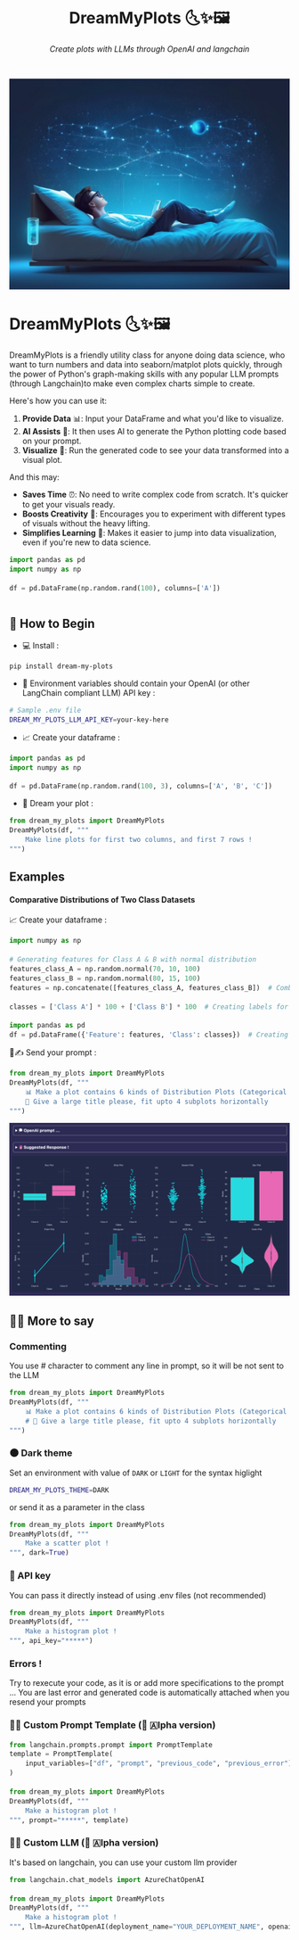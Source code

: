 <h1 align="center">
	DreamMyPlots 🌜✨🖼️
</h1>
<p align="center">
  <em>Create plots with LLMs through OpenAI and langchain</em>
</p>
<p align="center">
  <img alt="" src="https://badge.fury.io/py/plotai.svg"/>
</p>

![1704128527248](images/README/relaxed-programmer2.jpeg)

# DreamMyPlots 🌜✨🖼️

DreamMyPlots is a friendly utility class for anyone doing data science, who want to turn numbers and data into seaborn/matplot plots quickly, through the power of Python's graph-making skills with any popular LLM prompts (through Langchain)to make even complex charts simple to create.

Here's how you can use it:

1. **Provide Data** 📊: Input your DataFrame and what you'd like to visualize.
2. **AI Assists** 🤖: It then uses AI to generate the Python plotting code based on your prompt.
3. **Visualize** 🌟: Run the generated code to see your data transformed into a visual plot.

And this may:

* **Saves Time** ⏰: No need to write complex code from scratch. It's quicker to get your visuals ready.
* **Boosts Creativity** 🎨: Encourages you to experiment with different types of visuals without the heavy lifting.
* **Simplifies Learning** 📘: Makes it easier to jump into data visualization, even if you're new to data science.

```python
import pandas as pd
import numpy as np

df = pd.DataFrame(np.random.rand(100), columns=['A'])
```

```python

```

## **🌱 How to Begin**

* 💻 Install :

```bash
pip install dream-my-plots
```

* 🔑 Environment variables should contain your OpenAI (or other LangChain compliant LLM) API key :

```bash
# Sample .env file
DREAM_MY_PLOTS_LLM_API_KEY=your-key-here
```

* 📈 Create your dataframe :

```python
import pandas as pd
import numpy as np

df = pd.DataFrame(np.random.rand(100, 3), columns=['A', 'B', 'C'])
```

* 🎨 Dream your plot :

```python
from dream_my_plots import DreamMyPlots
DreamMyPlots(df, """
    Make line plots for first two columns, and first 7 rows !
""")
```

## Examples

#### Comparative Distributions of Two Class Datasets

📈 Create your dataframe :

```python
import numpy as np

# Generating features for Class A & B with normal distribution
features_class_A = np.random.normal(70, 10, 100)
features_class_B = np.random.normal(80, 15, 100)
features = np.concatenate([features_class_A, features_class_B])  # Combining Class A and B features

classes = ['Class A'] * 100 + ['Class B'] * 100  # Creating labels for the classes

import pandas as pd
df = pd.DataFrame({'Feature': features, 'Class': classes})  # Creating DataFrame with features and class labels
```

🌟✍️ Send your prompt :

```python
from dream_my_plots import DreamMyPlots
DreamMyPlots(df, """
    📊 Make a plot contains 6 kinds of Distribution Plots (Categorical and Continuous Distribution plots)
    🎨 Give a large title please, fit upto 4 subplots horizontally
""")
```

![1704134704077](images/README/two-class-datasets.gif)

## 💬✨ More to say

### Commenting

You use # character to comment any line in prompt, so it will be not sent to the LLM

```python
from dream_my_plots import DreamMyPlots
DreamMyPlots(df, """
    📊 Make a plot contains 6 kinds of Distribution Plots (Categorical and Continuous Distribution plots)
    # 🎨 Give a large title please, fit upto 4 subplots horizontally
""")
```

### 🌑 Dark theme

Set an environment with value of `DARK` or `LIGHT` for the syntax higlight

```bash
DREAM_MY_PLOTS_THEME=DARK
```

or send it as a parameter in the class

```python
from dream_my_plots import DreamMyPlots
DreamMyPlots(df, """
    Make a scatter plot !
""", dark=True)
```

### 🔑 API key

You can pass it directly instead of using .env files (not recommended)

```python
from dream_my_plots import DreamMyPlots
DreamMyPlots(df, """
    Make a histogram plot !
""", api_key="*****")
```

### Errors !

Try to rexecute your code, as it is or add more specifications to the prompt ... You are last error and generated code is automatically attached when you resend your prompts

### 📝🔧 Custom Prompt Template (🌱 🇦lpha version)

```python
from langchain.prompts.prompt import PromptTemplate
template = PromptTemplate(
    input_variables=["df", "prompt", "previous_code", "previous_error"], template="your custom template content"
)

from dream_my_plots import DreamMyPlots
DreamMyPlots(df, """
    Make a histogram plot !
""", prompt="*****", template)
```

### 💬🔧 Custom LLM (🌱 🇦lpha version)

It's based on langchain, you can use your custom llm provider

```python
from langchain.chat_models import AzureChatOpenAI

from dream_my_plots import DreamMyPlots
DreamMyPlots(df, """
    Make a histogram plot !
""", llm=AzureChatOpenAI(deployment_name="YOUR_DEPLOYMENT_NAME", openai_api_version="2023-05-15", openai_api_key=openai_api_key, ...))
```
